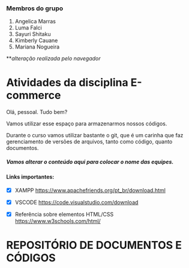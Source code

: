 ### Membros do grupo
1. Angelica Marras
2. Luma Falci
3. Sayuri Shitaku
4. Kimberly Cauane
5. Mariana Nogueira

***alteração realizada pelo navegador*
# Atividades da disciplina E-commerce

Olá, pessoal. Tudo bem?

Vamos utilizar esse espaço para armazenarmos nossos códigos. 

Durante o curso vamos utilizar bastante o git, que é um carinha que faz gerenciamento de versões de arquivos, tanto como código, quanto documentos.

##### Vamos alterar o conteúdo aqui para colocar o nome das equipes.

#### Links importantes:

- [x] XAMPP <https://www.apachefriends.org/pt_br/download.html>

- [x] VSCODE <https://code.visualstudio.com/download>

- [x] Referência sobre elementos HTML/CSS <https://www.w3schools.com/html/>


# REPOSITÓRIO DE DOCUMENTOS E CÓDIGOS
